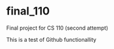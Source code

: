 final_110
=========

Final project for CS 110 (second attempt)

This is a test of Github functionallity
